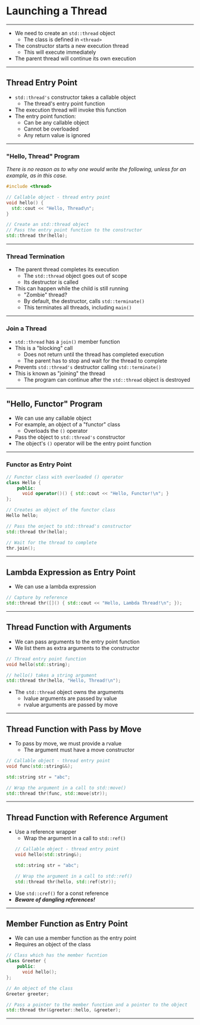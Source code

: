 # Launching a Thread

---

- We need to create an `std::thread` object
  - The class is defined in `<thread>`
- The constructor starts a new execution thread
  - This will execute immediately
- The parent thread will continue its own execution

---

## Thread Entry Point

- `std::thread's` constructor takes a callable object
  - The thread's entry point function
- The execution thread will invoke this function
- The entry point function:
  - Can be any callable object
  - Cannot be overloaded
  - Any return value is ignored

---

### "Hello, Thread" Program

_There is no reason as to why one would write the following, unless for an example, as in this case._
```c++
#include <thread>

// Callable object - thread entry point
void hello() {
  std::cout << "Hello, Thread\n";
}

// Create an std::thread object
// Pass the entry point function to the constructor
std::thread thr(hello);
```

---

### Thread Termination

- The parent thread completes its execution
  - The `std::thread` object goes out of scope
  - Its destructor is called
- This can happen while the child is still running
  - "Zombie" thread?
  - By default, the destructor, calls `std::terminate()`
  - This terminates all threads, including `main()`

---

### Join a Thread

- `std::thread` has a `join()` member function
- This is a "blocking" call
  - Does not return until the thread has completed execution
  - The parent has to stop and wait for the thread to complete
- Prevents `std::thread's` destructor calling `std::terminate()`
- This is known as "joining" the thread
  - The program can continue after the `std::thread` object is destroyed

---

## "Hello, Functor" Program

- We can use any callable object
- For example, an object of a "functor" class
  - Overloads the `()` operator
- Pass the object to `std::thread's` constructor
- The object's `()` operator will be the entry point function

---

### Functor as Entry Point

```c++
// Functor class with overloaded () operator
class Hello {
    public:
      void operator()() { std::cout << "Hello, Functor!\n"; }
};

// Creates an object of the functor class
Hello hello;

// Pass the onject to std::thread's constructor
std::thread thr(hello);

// Wait for the thread to complete
thr.join();
```

---

## Lambda Expression as Entry Point

- We can use a lambda expression
```c++
// Capture by reference
std::thread thr([]() { std::cout << "Hello, Lambda Thread!\n"; });
```

---

## Thread Function with Arguments

- We can pass arguments to the entry point function
- We list them as extra arguments to the constructor
```c++
// Thread entry point function
void hello(std::string);

// hello() takes a string argument
std::thread thr(hello, "Hello, Thread!\n");
```
- The `std::thread` object owns the arguments
  - lvalue arguments are passed by value
  - rvalue arguments are passed by move

--- 

## Thread Function with Pass by Move

- To pass by move, we must provide a rvalue
  - The argument must have a move constructor
```c++
// Callable object - thread entry point
void func(std::string&&);

std::string str = "abc";

// Wrap the argument in a call to std::move()
std::thread thr(func, std::move(str));
```

---

## Thread Function with Reference Argument

- Use a reference wrapper
  - Wrap the argument in a call to `std::ref()`
  ```c++
  // Callable object - thread entry point
  void hello(std::string&);
  
  std::string str = "abc";
  
  // Wrap the argument in a call to std::ref()
  std::thread thr(hello, std::ref(str)); 
  ```
- Use `std::cref()` for a const reference
- _**Beware of dangling references!**_

---

## Member Function as Entry Point

- We can use a member function as the entry point
- Requires an object of the class
```c++
// Class which has the member fucntion
class Greeter {
    public:
      void hello();
};

// An object of the class
Greeter greeter;

// Pass a pointer to the member function and a pointer to the object
std::thread thr(&greeter::hello, &greeter);
```

---